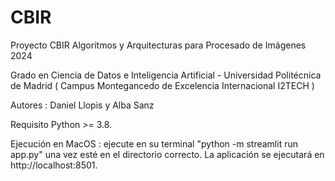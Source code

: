 # CBIR
Proyecto CBIR Algoritmos y Arquitecturas para Procesado de Imágenes 2024

Grado en Ciencia de Datos e Inteligencia Artificial - Universidad Politécnica de Madrid ( Campus Montegancedo de Excelencia Internacional I2TECH )

Autores : Daniel Llopis y Alba Sanz

Requisito Python >= 3.8.

Ejecución en MacOS : ejecute en su terminal "python -m streamlit run app.py" una vez esté en el directorio correcto. La aplicación se ejecutará en http://localhost:8501.
